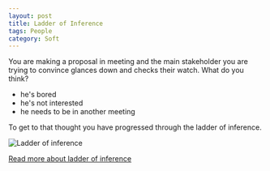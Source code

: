 ```yaml
---
layout: post
title: Ladder of Inference
tags: People
category: Soft
---
```


You are making a proposal in meeting and the main stakeholder you are trying to convince glances down and checks their watch. What do you think?

- he's bored  
- he's not interested  
- he needs to be in another meeting  

To get to that thought you have progressed through the ladder of inference.  

<img class="img-responsive" alt="Ladder of inference" src="{{ site.url }}/assets/images/Ladder-of-inference.png">

[Read more about ladder of inference](https://pivotalthinking.wordpress.com/tag/ladder-of-inference/)  

